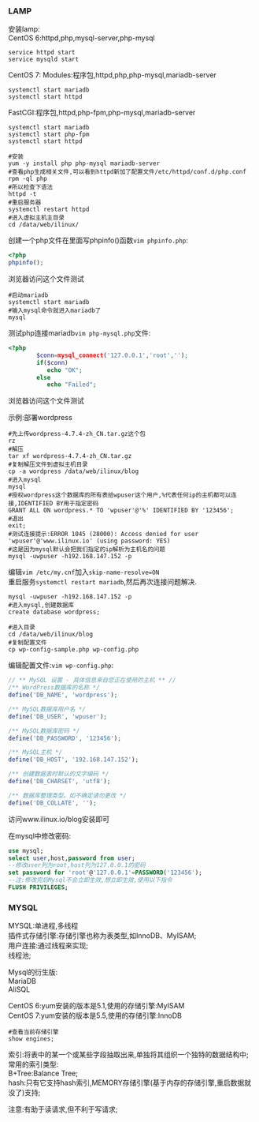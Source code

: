### LAMP  
安装lamp:  
CentOS 6:httpd,php,mysql-server,php-mysql  
```shell
service httpd start  
service mysqld start  
```
CentOS 7:
Modules:程序包,httpd,php,php-mysql,mariadb-server  
```shell
systemctl start mariadb
systemctl start httpd  
```
FastCGI:程序包,httpd,php-fpm,php-mysql,mariadb-server  
```shell
systemctl start mariadb
systemctl start php-fpm
systemctl start httpd  
```



```shell
#安装
yum -y install php php-mysql mariadb-server
#查看php生成相关文件,可以看到httpd新加了配置文件/etc/httpd/conf.d/php.conf
rpm -ql php
#所以检查下语法
httpd -t
#重启服务器
systemctl restart httpd
#进入虚拟主机主目录
cd /data/web/ilinux/
```
创建一个php文件在里面写phpinfo()函数`vim phpinfo.php`:  
```php
<?php
phpinfo();
```
浏览器访问这个文件测试   
```
#启动mariadb
systemctl start mariadb
#输入mysql命令就进入mariadb了
mysql
```
测试php连接mariadb`vim php-mysql.php`文件:  
```php
<?php
        $conn=mysql_connect('127.0.0.1','root','');
        if($conn)
           echo "OK";
        else
           echo "Failed";
```
浏览器访问这个文件测试

示例:部署wordpress    
```shell
#先上传wordpress-4.7.4-zh_CN.tar.gz这个包
rz 
#解压
tar xf wordpress-4.7.4-zh_CN.tar.gz
#复制解压文件到虚拟主机目录
cp -a wordpress /data/web/ilinux/blog
#进入mysql
mysql
#授权wordpress这个数据库的所有表给wpuser这个用户,%代表任何ip的主机都可以连接,IDENTIFIED BY用于指定密码
GRANT ALL ON wordpress.* TO 'wpuser'@'%' IDENTIFIED BY '123456';
#退出
exit;
#测试连接提示:ERROR 1045 (28000): Access denied for user 'wpuser'@'www.ilinux.io' (using password: YES)
#这是因为mysql默认会把我们指定的ip解析为主机名的问题
mysql -uwpuser -h192.168.147.152 -p
```
编辑`vim /etc/my.cnf`加入`skip-name-resolve=ON`  
重启服务`systemctl restart mariadb`,然后再次连接问题解决.    

```shell
mysql -uwpuser -h192.168.147.152 -p
#进入mysql,创建数据库
create database wordpress;
```

```shell
#进入目录
cd /data/web/ilinux/blog
#复制配置文件
cp wp-config-sample.php wp-config.php
```
编辑配置文件:`vim wp-config.php`:  
```php
// ** MySQL 设置 - 具体信息来自您正在使用的主机 ** //
/** WordPress数据库的名称 */
define('DB_NAME', 'wordpress');

/** MySQL数据库用户名 */
define('DB_USER', 'wpuser');

/** MySQL数据库密码 */
define('DB_PASSWORD', '123456');

/** MySQL主机 */
define('DB_HOST', '192.168.147.152');

/** 创建数据表时默认的文字编码 */
define('DB_CHARSET', 'utf8');

/** 数据库整理类型。如不确定请勿更改 */
define('DB_COLLATE', '');
```

访问www.ilinux.io/blog安装即可  

在mysql中修改密码:  
```sql
use mysql;
select user,host,password from user;
--修改user列为root,host列为127.0.0.1的密码
set password for 'root'@'127.0.0.1'=PASSWORD('123456');
--注:修改完后Mysql不会立即生效,想立即生效,使用以下指令
FLUSH PRIVILEGES;
```

### MYSQL  
MYSQL:单进程,多线程  
插件式存储引擎:存储引擎也称为表类型,如InnoDB、MyISAM;  
用户连接:通过线程来实现;  
线程池;  

Mysql的衍生版:  
MariaDB  
AliSQL  


CentOS 6:yum安装的版本是5.1,使用的存储引擎:MyISAM  
CentOS 7:yum安装的版本是5.5,使用的存储引擎:InnoDB  
```shell
#查看当前存储引擎
show engines;
```

索引:将表中的某一个或某些字段抽取出来,单独将其组织一个独特的数据结构中;  
常用的索引类型:  
B+Tree:Balance Tree;  
hash:只有它支持hash索引,MEMORY存储引擎(基于内存的存储引擎,重启数据就没了)支持;  

注意:有助于读请求,但不利于写请求;  



